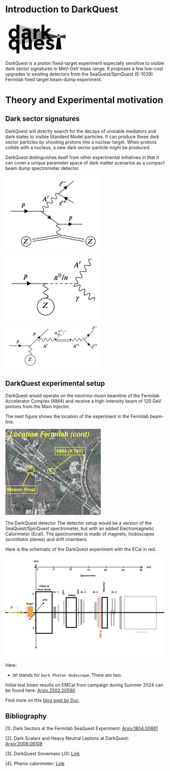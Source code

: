 # Introduction to DarkQuest

<p align="left">
  <img src="/images/darkquest.png" width="200" alt="DarkQuest">
</p>

DarkQuest is a proton fixed-target experiment especially sensitive to visible dark sector signatures in MeV-GeV mass range. 
It proposes a few low-cost upgrades to existing detectors from the SeaQuest/SpinQuest (E-1039) Fermilab fixed target beam-dump experiment.

# Theory and Experimental motivation 

## Dark sector signatures

DarkQuest will directly search for the decays of unstable mediators and dark states to visible Standard Model particles.
It can produce these dark sector particles by shooting protons into a nuclear target. 
When protons collide with a nucleus, a new dark sector particle might be produced.

DarkQuest distinguishes itself from other experimental initiatives in that it can cover a unique parameter space 
of dark matter scenarios as a compact beam dump spectrometer detector.

<p align="left">
  <img src="/images/brem_production.png" width="300" alt="NM4 Location">
  <img src="/images/eta_production.png" width="300" alt="NM4 Location">
  <img src="/images/sipm_production.png" width="300" alt="NM4 Location">
</p>

## DarkQuest experimental setup

DarkQuest would operate on the neutrino-muon beamline of the Fermilab Accelerator Complex (NM4) and 
receive a high-intensity beam of 120 GeV protons from the Main Injector. 

The next figure shows the location of the experiment in the Fermilab beam-line.

<p align="left">
  <img src="/images/location2.png" width="300" alt="NM4 Location">
</p>

The DarkQuest detector
The detector setup would be a version of the SeaQuest/SpinQuest spectrometer, but with an added Electromagnetic Calorimeter (Ecal).
The spectrometer is made of magnets, hodoscopes (scintillator planes) and drift chambers.

Here is the schematic of the DarkQuest experiment with the ECal in red.

<p align="left">
  <img src="/images/detector.png" width="500" alt="Detector Setup">
</p>

Here:
* `DP` stands for `Dark Photon Hodoscope`. There are two. 

Initial test beam results on EMCal from campaign during Summer 2024 can be found here: [Arxiv.2502.20590](https://arxiv.org/pdf/2502.20590)

Find more on this [blog post by Duc](https://medium.com/darkquest/the-darkquest-experiment-1b8e46de1e40).

## Bibliography

\[1\]. Dark Sectors at the Fermilab SeaQuest Experiment: [Arxiv.1804.00661](https://arxiv.org/pdf/1804.00661.pdf)

\[2\]. Dark Scalars and Heavy Neutral Leptons at DarkQuest: [Arxiv.2008.08108](https://arxiv.org/pdf/2008.08108.pdf)

\[3\]. DarkQuest Snowmass LOI: [Link](https://www.snowmass21.org/docs/files/summaries/RF/SNOWMASS21-RF6_RF0_Nhan_Tran-025.pdf)

\[4\]. Phenix calorimeter: [Link](https://www.sciencedirect.com/science/article/pii/S016890020201954X)
